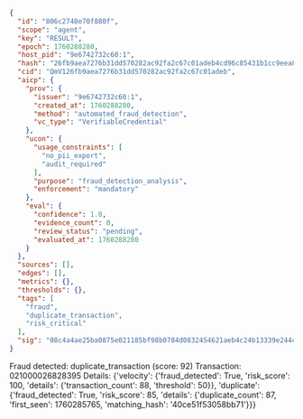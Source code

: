 ```json
{
  "id": "806c2740e70f880f",
  "scope": "agent",
  "key": "RESULT",
  "epoch": 1760288280,
  "host_pid": "9e6742732c60:1",
  "hash": "26fb9aea7276b31dd570282ac92fa2c67c01adeb4cd96c85431b1cc9eea8d548",
  "cid": "QmV126fb9aea7276b31dd570282ac92fa2c67c01adeb",
  "aicp": {
    "prov": {
      "issuer": "9e6742732c60:1",
      "created_at": 1760288280,
      "method": "automated_fraud_detection",
      "vc_type": "VerifiableCredential"
    },
    "ucon": {
      "usage_constraints": [
        "no_pii_export",
        "audit_required"
      ],
      "purpose": "fraud_detection_analysis",
      "enforcement": "mandatory"
    },
    "eval": {
      "confidence": 1.0,
      "evidence_count": 0,
      "review_status": "pending",
      "evaluated_at": 1760288280
    }
  },
  "sources": [],
  "edges": [],
  "metrics": {},
  "thresholds": {},
  "tags": [
    "fraud",
    "duplicate_transaction",
    "risk_critical"
  ],
  "sig": "08c4a4ae25ba0875e021185bf98b0784d0832454621aeb4c24b13339e244ca66"
}
```

Fraud detected: duplicate_transaction (score: 92)
Transaction: 021000026828395
Details: {'velocity': {'fraud_detected': True, 'risk_score': 100, 'details': {'transaction_count': 88, 'threshold': 50}}, 'duplicate': {'fraud_detected': True, 'risk_score': 85, 'details': {'duplicate_count': 87, 'first_seen': 1760285765, 'matching_hash': '40ce51f53058bb71'}}}